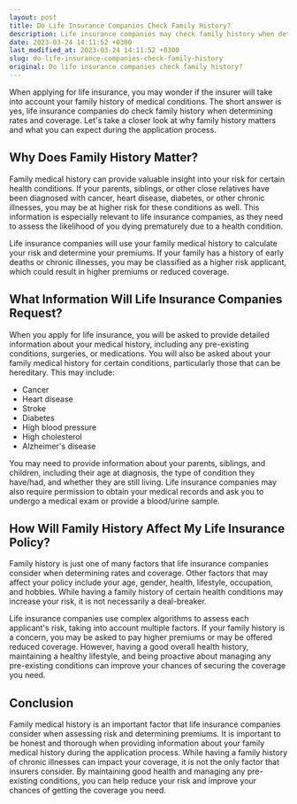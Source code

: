```yaml
---
layout: post
title: Do Life Insurance Companies Check Family History?
description: Life insurance companies may check family history when determining rates and coverage. Learn more about how family history can impact your life insurance policy.
date: 2023-03-24 14:11:52 +0300
last_modified_at: 2023-03-24 14:11:52 +0300
slug: do-life-insurance-companies-check-family-history
original: Do life insurance companies check family history?
---
```

When applying for life insurance, you may wonder if the insurer will take into account your family history of medical conditions. The short answer is yes, life insurance companies do check family history when determining rates and coverage. Let's take a closer look at why family history matters and what you can expect during the application process.

## Why Does Family History Matter?

Family medical history can provide valuable insight into your risk for certain health conditions. If your parents, siblings, or other close relatives have been diagnosed with cancer, heart disease, diabetes, or other chronic illnesses, you may be at higher risk for these conditions as well. This information is especially relevant to life insurance companies, as they need to assess the likelihood of you dying prematurely due to a health condition.

Life insurance companies will use your family medical history to calculate your risk and determine your premiums. If your family has a history of early deaths or chronic illnesses, you may be classified as a higher risk applicant, which could result in higher premiums or reduced coverage.

## What Information Will Life Insurance Companies Request?

When you apply for life insurance, you will be asked to provide detailed information about your medical history, including any pre-existing conditions, surgeries, or medications. You will also be asked about your family medical history for certain conditions, particularly those that can be hereditary. This may include:

- Cancer
- Heart disease
- Stroke
- Diabetes
- High blood pressure
- High cholesterol
- Alzheimer's disease

You may need to provide information about your parents, siblings, and children, including their age at diagnosis, the type of condition they have/had, and whether they are still living. Life insurance companies may also require permission to obtain your medical records and ask you to undergo a medical exam or provide a blood/urine sample.

## How Will Family History Affect My Life Insurance Policy?

Family history is just one of many factors that life insurance companies consider when determining rates and coverage. Other factors that may affect your policy include your age, gender, health, lifestyle, occupation, and hobbies. While having a family history of certain health conditions may increase your risk, it is not necessarily a deal-breaker.

Life insurance companies use complex algorithms to assess each applicant's risk, taking into account multiple factors. If your family history is a concern, you may be asked to pay higher premiums or may be offered reduced coverage. However, having a good overall health history, maintaining a healthy lifestyle, and being proactive about managing any pre-existing conditions can improve your chances of securing the coverage you need.

## Conclusion

Family medical history is an important factor that life insurance companies consider when assessing risk and determining premiums. It is important to be honest and thorough when providing information about your family medical history during the application process. While having a family history of chronic illnesses can impact your coverage, it is not the only factor that insurers consider. By maintaining good health and managing any pre-existing conditions, you can help reduce your risk and improve your chances of getting the coverage you need.